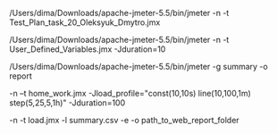 /Users/dima/Downloads/apache-jmeter-5.5/bin/jmeter -n -t Test_Plan_task_20_Oleksyuk_Dmytro.jmx

/Users/dima/Downloads/apache-jmeter-5.5/bin/jmeter -n -t User_Defined_Variables.jmx -Jduration=10

/Users/dima/Downloads/apache-jmeter-5.5/bin/jmeter -g summary -o report

-n –t home_work.jmx -Jload_profile="const(10,10s) line(10,100,1m) step(5,25,5,1h)" -Jduration=100

-n -t load.jmx -l summary.csv -e -o path_to_web_report_folder